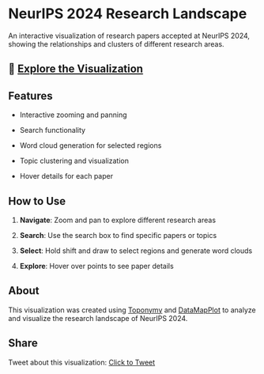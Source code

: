 # NeurIPS 2024 Research Landscape

An interactive visualization of research papers accepted at NeurIPS 2024, showing the relationships and clusters of different research areas.

## 🔗 [Explore the Visualization](https://joanvelja.github.io/nips2024-landscape)

## Features

- Interactive zooming and panning

- Search functionality

- Word cloud generation for selected regions

- Topic clustering and visualization

- Hover details for each paper

## How to Use

1. **Navigate**: Zoom and pan to explore different research areas

2. **Search**: Use the search box to find specific papers or topics

3. **Select**: Hold shift and draw to select regions and generate word clouds

4. **Explore**: Hover over points to see paper details

## About

This visualization was created using [Toponymy](https://github.com/TutteInstitute/toponymy) and [DataMapPlot](https://github.com/TutteInstitute/datamapplot) to analyze and visualize the research landscape of NeurIPS 2024.

## Share

Tweet about this visualization: [Click to Tweet](https://twitter.com/intent/tweet?text=Explore%20the%20NeurIPS%202024%20Research%20Landscape%20-%20an%20interactive%20visualization%20of%20machine%20learning%20research%20papers%20https%3A%2F%2Fjoanvelja.github.io%2Fnips2024-landscape)
